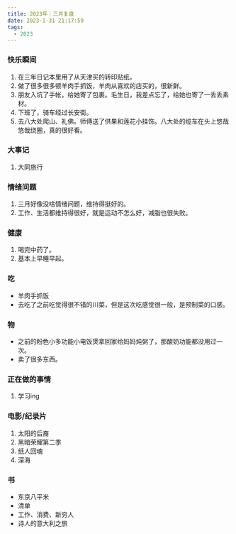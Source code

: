 ```yaml
---
title: 2023年｜三月复盘
date: 2023-1-31 21:17:59
tags:
  - 2023
---
```


### 快乐瞬间

  1. 在三年日记本里用了从天津买的转印贴纸。
  2. 做了很多很多顿羊肉手抓饭，羊肉从喜欢的店买的，很新鲜。
  3. 朋友入坑了手帐，给她寄了包裹。毛生日，我差点忘了，给她也寄了一丢丢素材。
  4. 下班了，骑车经过长安街。
  5. 去八大处爬山、礼佛。师傅送了供果和莲花小挂饰。八大处的缆车在头上悠哉悠哉绕圈，真的很好看。


### 大事记

  1. 大同旅行
   

### 情绪问题

1. 三月好像没啥情绪问题，维持得挺好的。
2. 工作、生活都维持得很好，就是运动不怎么好，减脂也很失败。

### 健康

1. 喝完中药了。
2. 基本上早睡早起。
   
### 吃

- 羊肉手抓饭
- 去吃了之前吃觉得很不错的川菜，但是这次吃感觉很一般，是预制菜的口感。

### 物

- 之前的粉色小多功能小电饭煲拿回家给妈妈炖粥了，那酸奶功能都没用过一次。
- 卖了很多东西。

### 正在做的事情

1. 学习ing

### 电影/纪录片

1. 太阳的后裔
2. 黑暗荣耀第二季
3. 纸人回魂
4. 深海
   
### 书

- 东京八平米
- 清单
- 工作、消费、新穷人
- 诗人的意大利之旅